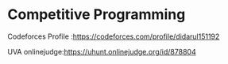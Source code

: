 # Competitive Programming

Codeforces Profile :https://codeforces.com/profile/didarul151192

UVA onlinejudge:https://uhunt.onlinejudge.org/id/878804
